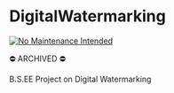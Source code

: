 # DigitalWatermarking

[![No Maintenance Intended](http://unmaintained.tech/badge.svg)](http://unmaintained.tech/)

:no_entry: ARCHIVED :no_entry:

B.S.EE Project on Digital Watermarking
